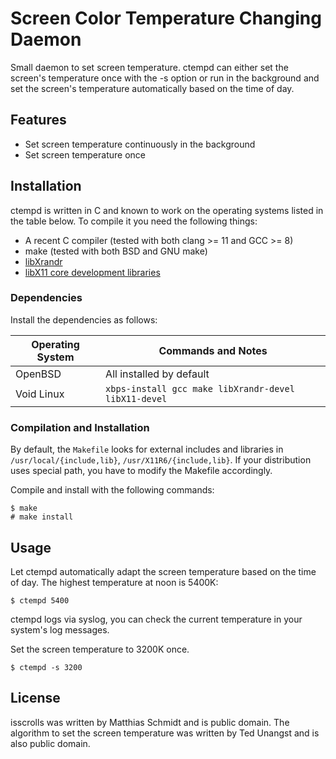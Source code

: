 # Screen Color Temperature Changing Daemon

Small daemon to set screen temperature.  ctempd can either set the screen's temperature once with the -s option or run in the background and set the
screen's temperature automatically based on the time of day.

## Features

* Set screen temperature continuously in the background
* Set screen temperature once

## Installation

ctempd is written in C and known to work on the operating systems listed in the table below.  To compile it you need the following things:

* A recent C compiler (tested with both clang >= 11 and GCC >= 8)
* make (tested with both BSD and GNU make)
* [libXrandr](https://www.x.org/wiki/libraries/libxrandr/)
* [libX11 core development libraries](https://www.x.org/releases/current/doc/libX11/libX11/libX11.html)

### Dependencies

Install the dependencies as follows:

| Operating System | Commands and Notes |
| --- | --- |
| OpenBSD | All installed by default |
| Void Linux| `xbps-install gcc make libXrandr-devel libX11-devel` |

### Compilation and Installation

By default, the `Makefile` looks for external includes and libraries in `/usr/local/{include,lib}`, `/usr/X11R6/{include,lib}`.  If your distribution uses special path, you have to modify the Makefile accordingly.

Compile and install with the following commands:

```
$ make
# make install
```

## Usage

Let ctempd automatically adapt the screen temperature based on the time of day.  The highest temperature at noon is 5400K:

```
$ ctempd 5400
```

ctempd logs via syslog, you can check the current temperature in your system's log messages.

Set the screen temperature to 3200K once.

```
$ ctempd -s 3200
```

## License

isscrolls was written by Matthias Schmidt and is public domain.  The algorithm to set the screen temperature was written by Ted Unangst and is also public domain.
